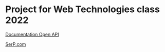 # Project for Web Technologies class 2022
[Documentation Open API](https://app.swaggerhub.com/apis-docs/nicoleta.pricopi/SerP/1.0.0#/ "Swagger Open API")

[SerP.com](https://ancient-coast-62166.herokuapp.com/ "SerP.com")

